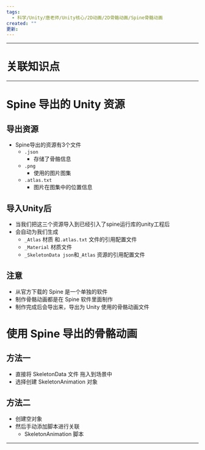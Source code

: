 ```yaml
---
tags:
  - 科学/Unity/唐老师/Unity核心/2D动画/2D骨骼动画/Spine骨骼动画
created: ""
更新:
---
```


---
# 关联知识点



---
# Spine 导出的 Unity 资源
## 导出资源

- Spine导出的资源有3个文件
	- `.json` 
		- 存储了骨骼信息
	- `.png` 
		- 使用的图片图集
	- `.atlas.txt`
		- 图片在图集中的位置信息
## 导入Unity后

- 当我们把这三个资源导入到已经引入了spine运行库的unity工程后
- 会自动为我们生成
	- `_Atlas` 材质 和`.atlas.txt` 文件的引用配置文件
	- `_Material` 材质文件
	- `_SkeletonData json`和`_Atlas` 资源的引用配置文件
## 注意

- 从官方下载的 Spine 是一个单独的软件
- 制作骨骼动画都是在 Spine 软件里面制作
- 制作完成后会导出来，导出为 Unity 使用的骨骼动画文件
# 使用 Spine 导出的骨骼动画
## 方法一

- 直接将 SkeletonData 文件 拖入到场景中
- 选择创建 SkeletonAnimation 对象

## 方法二

- 创建空对象
- 然后手动添加脚本进行关联
	-  SkeletonAnimation 脚本




---